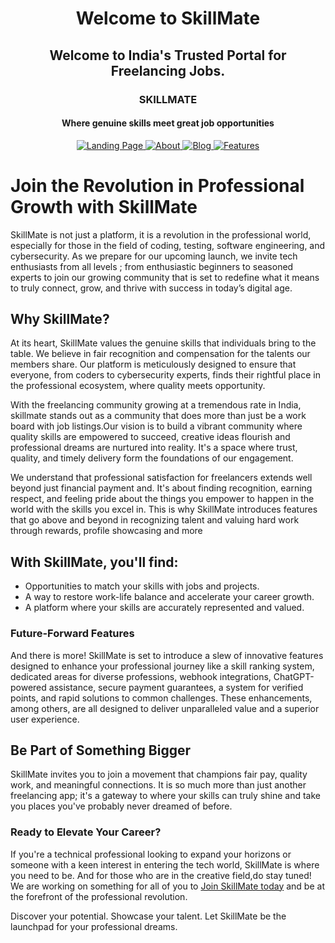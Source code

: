 <h1 align="center">Welcome to SkillMate</h1>

<h2 align="center">Welcome to India's Trusted Portal for Freelancing Jobs.</h2>

<h3 align="center">SKILLMATE</h3>
<h4 align="center">Where genuine skills meet great job opportunities</h4>


<p align="center">
  <a href="1.LandingPage.md">
    <img src="https://img.shields.io/static/v1?label=&message=Landing%20Page&color=blueviolet&style=for-the-badge" alt="Landing Page">
  </a>
  <a href="2.About.md">
    <img src="https://img.shields.io/static/v1?label=&message=About&color=blueviolet&style=for-the-badge" alt="About">
  </a>
  <a href="3.Blog.md">
    <img src="https://img.shields.io/static/v1?label=&message=Blog&color=blueviolet&style=for-the-badge" alt="Blog">
  </a>
  <a href="4.Features.md">
    <img src="https://img.shields.io/static/v1?label=&message=Features&color=blueviolet&style=for-the-badge" alt="Features">
  </a>
</p>


# Join the Revolution in Professional Growth with SkillMate

SkillMate is not just a platform, it is a revolution in the professional world, especially for those in the field of coding, testing, software engineering, and cybersecurity. As we prepare for our upcoming launch, we invite tech enthusiasts from all levels ;  from enthusiastic beginners to seasoned experts to join our growing community that is set to redefine what it means to truly connect, grow, and thrive with success in today’s digital age.

## Why SkillMate?

At its heart, SkillMate values the genuine skills that individuals bring to the table. We believe in fair recognition and compensation for the talents our members share. Our platform is meticulously designed to ensure that everyone, from coders to cybersecurity experts, finds their rightful place in the professional ecosystem, where quality meets opportunity.

With the freelancing community growing at a tremendous rate in India, skillmate stands out as a community that does more than just be a work board with job listings.Our vision is to build  a vibrant community where quality skills are empowered to succeed, creative ideas flourish and professional dreams are nurtured into reality. It's a space where trust, quality, and timely delivery form the foundations of our engagement.

We understand that professional satisfaction for freelancers extends well beyond just financial payment and. It's about finding recognition, earning respect, and feeling pride about the things you empower to happen in the world with the skills you excel in. This is why SkillMate introduces features that go above and beyond in recognizing talent and valuing hard work through rewards, profile showcasing and more 


## With SkillMate, you'll find:

- Opportunities to match your skills with jobs and projects.
- A way to restore work-life balance and accelerate your career growth.
- A platform where your skills are accurately represented and valued.

### Future-Forward Features

And there is more! SkillMate is set to introduce a slew of innovative features designed to enhance your professional journey like a skill ranking system, dedicated areas for diverse professions, webhook integrations, ChatGPT-powered assistance, secure payment guarantees, a system for verified points, and rapid solutions to common challenges. These enhancements, among others, are all designed to deliver unparalleled value and a superior user experience.

## Be Part of Something Bigger

SkillMate invites you to join a movement that champions fair pay, quality work, and meaningful connections. It is  so much more than just another freelancing app; it's a gateway to where your skills can truly shine and take you places you've probably never dreamed of before.

### Ready to Elevate Your Career?

If you're a technical professional looking to expand your horizons or someone with a keen interest in entering the tech world, SkillMate is where you need to be. And for those who are in the creative field,do stay tuned! We are working on something for all of you to [Join SkillMate today](https://www.skillmate.com/join) and be at the forefront of the professional revolution.

Discover your potential. Showcase your talent.
Let SkillMate be the launchpad for your professional dreams.


